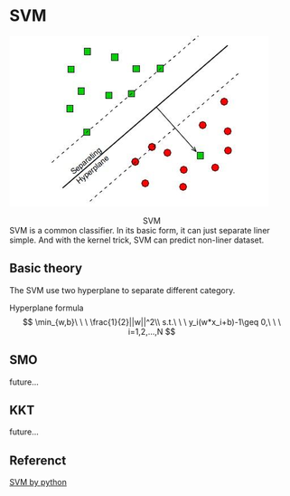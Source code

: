 # SVM

![svm](README.assets/svm.jpg)

<center>SVM</center>
SVM is a common classifier. In its basic form, it can just separate liner simple. And with the kernel trick, SVM can predict non-liner dataset.

## Basic theory

The SVM use two hyperplane to separate different category.

Hyperplane formula
$$
\min_{w,b}\ \ \ \frac{1}{2}||w||^2\\
s.t.\ \ \ y_i(w*x_i+b)-1\geq 0,\ \ \ i=1,2,...,N
$$


## SMO

future...

## KKT

future...

## Referenct

[SVM by python](https://blog.csdn.net/laobai1015/article/details/82763033)
